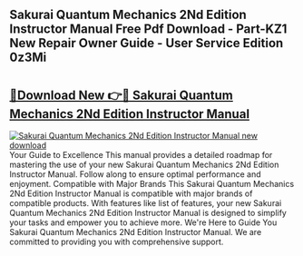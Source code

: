 ## Sakurai Quantum Mechanics 2Nd Edition Instructor Manual Free Pdf Download - Part-KZ1 New Repair Owner Guide - User Service Edition 0z3Mi

# <h2><a href="http://bc65505.oget.top/?id=Sakurai+Quantum+Mechanics+2Nd+Edition+Instructor+Manual">🔗Download New 👉🔴 Sakurai Quantum Mechanics 2Nd Edition Instructor Manual</a></h2>

[![Sakurai Quantum Mechanics 2Nd Edition Instructor Manual new download](https://i.imgur.com/5g1atiW.png)](http://bc65505.oget.top/?id=Sakurai+Quantum+Mechanics+2Nd+Edition+Instructor+Manual)
Your Guide to Excellence This manual provides a detailed roadmap for mastering the use of your new Sakurai Quantum Mechanics 2Nd Edition Instructor Manual. Follow along to ensure optimal performance and enjoyment. Compatible with Major Brands This Sakurai Quantum Mechanics 2Nd Edition Instructor Manual is compatible with major brands of compatible products. With features like list of features, your new Sakurai Quantum Mechanics 2Nd Edition Instructor Manual is designed to simplify your tasks and empower you to achieve more. We're Here to Guide You Sakurai Quantum Mechanics 2Nd Edition Instructor Manual. We are committed to providing you with comprehensive support.
